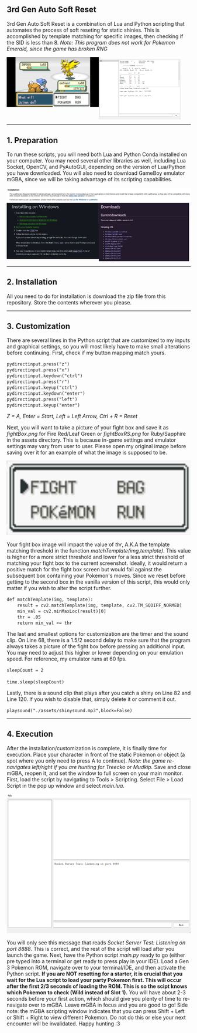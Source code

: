 ## 3rd Gen Auto Soft Reset

3rd Gen Auto Soft Reset is a combination of Lua and Python scripting that automates the process of soft reseting for static shinies. This is accomplished by template matching for specific images, then checking if the SID is less than 8. *Note: This program does not work for Pokemon Emerald, since the game has broken RNG*

<div style="display: grid">
<img src="./readme_images/readmeTest.png" style="grid-column: 1">
<img src="./readme_images/luaScreen.png" style="grid-column: 2; width: 89%">
</div>

---
## 1. Preparation

To run these scripts, you will need both Lua and Python Conda installed on your computer. You may need several other libraries as well, including Lua Socket, OpenCV, and PyAutoGUI, depending on the version of Lua/Python you have downloaded. You will also need to download GameBoy emulator mGBA, since we will be taking advantage of its scripting capabilities.

<img src="./readme_images/luaDownload.png">
<div style="display: grid;">
<img src="./readme_images/condaDownload.png" style="grid-column: 1">
<img src="./readme_images/mgbaDownload.png" style="grid-column: 2; width: 98.1%">
</div>

---
## 2. Installation

All you need to do for installation is download the zip file from this repository. Store the contents wherever you please.

---
## 3. Customization

There are several lines in the Python script that are customized to my inputs and graphical settings, so you will most likely have to make small alterations before continuing. First, check if my button mapping match yours.

```
pydirectinput.press("z")
pydirectinput.press("x")
pydirectinput.keydown("ctrl")
pydirectinput.press("r")
pydirectinput.keyup("ctrl")
pydirectinput.keydown("enter")
pydirectinput.press("left")
pydirectinput.keyup("enter")
```

*Z = A, Enter = Start, Left = Left Arrow, Ctrl + R = Reset*

Next, you will want to take a picture of your fight box and save it as *fightBox.png* for Fire Red/Leaf Green or *fightBoxRS.png* for Ruby/Sapphire in the assets directory. This is because in-game settings and emulator settings may vary from user to user. Please open my original image before saving over it for an example of what the image is supposed to be.

<img src="./assets/fightBox.png">

Your fight box image will impact the value of *thr*, A.K.A the template matching threshold in the function *matchTemplate(img,template)*. This value is higher for a more strict threshold and lower for a less strict threshold of matching your fight box to the current screenshot. Ideally, it would return a positive match for the fight box screen but would fail against the subsequent box containing your Pokemon's moves. Since we reset before getting to the second box in the vanilla version of this script, this would only matter if you wish to alter the script further.

```
def matchTemplate(img, template):
    result = cv2.matchTemplate(img, template, cv2.TM_SQDIFF_NORMED)
    min_val = cv2.minMaxLoc(result)[0]
    thr = .05
    return min_val <= thr
```

The last and smallest options for customization are the timer and the sound clip. On Line 68, there is a 1.5/2 second delay to make sure that the program always takes a picture of the fight box before pressing an additional input. You may need to adjust this higher or lower depending on your emulation speed. For reference, my emulator runs at 60 fps.

```
sleepCount = 2

time.sleep(sleepCount)
```

Lastly, there is a sound clip that plays after you catch a shiny on Line 82 and Line 120. If you wish to disable that, simply delete it or comment it out.

```
playsound("./assets/shinysound.mp3",block=False)
```

---
## 4. Execution

After the installation/customization is complete, it is finally time for execution. Place your character in front of the static Pokemon or object (a spot where you only need to press A to continue). *Note: the game re-navigates left/right if you are hunting for Treecko or Mudkip.* Save and close mGBA, reopen it, and set the window to full screen on your main monitor. First, load the script by navigating to Tools > Scripting. Select File > Load Script in the pop up window and select *main.lua*.


<img src="./readme_images/blankLua.png">

You will only see this message that reads *Socket Server Test: Listening on port 8888*. This is correct, and the rest of the script will load after you launch the game. Next, have the Python script *main.py* ready to go (either pre typed into a terminal or get ready to press play in your IDE). Load a Gen 3 Pokemon ROM, navigate over to your terminal/IDE, and then activate the Python script. **If you are NOT resetting for a starter, it is crucial that you wait for the Lua script to load your party Pokemon first. This will occur after the first 2/3 seconds of loading the ROM. This is so the scipt knows which Pokemon to check (Wild instead of Slot 1).** You will have about 2-3 seconds before your first action, which should give you plenty of time to re-navigate over to mGBA. Leave mGBA in focus and you are good to go! Side note: the mGBA scripting window indicates that you can press Shift + Left or Shift + Right to view different Pokemon. Do not do this or else your next encounter will be invalidated. Happy hunting :3
